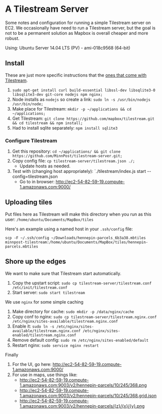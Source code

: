 # A Tilestream Server

Some notes and configuration for running a simple Tilestream server on EC2.  We occasionally have need to run a Tilestream server, but the goal is not to be a permanent solution as Mapbox is overall cheaper and more robust.

Using: Ubuntu Server 14.04 LTS (PV) - ami-018c9568 (64-bit)

## Install

These are just more specific instructions that the [ones that come with Tilestream](https://github.com/mapbox/tilestream/tree/master#installation-ubuntu-1004).

1. `sudo apt-get install curl build-essential libssl-dev libsqlite3-0 libsqlite3-dev git-core nodejs npm nginx;`
1. Node installs as `nodejs` so create a link: `sudo ln -s /usr/bin/nodejs /usr/bin/node;`
1. Make place for Tilestream: `mkdir -p ~/applications && cd ~/applications;`
1. Get Tilestream: `git clone https://github.com/mapbox/tilestream.git && cd tilestream && npm install;`
1. Had to install sqlite separately: `npm install sqlite3`

### Configure Tilestream

1. Get this repository: `cd ~/applications/ && git clone https://github.com/MinnPost/tilestream-server.git;`
1. Copy config file: `cp tilestream-server/tilestream.json ./;`
    * Update hosts as needed.
1. Test with (changing host appropriately): `./tilestream/index.js start --config=tilestream.json
    * Go to in browser: http://ec2-54-82-59-19.compute-1.amazonaws.com:9000/

## Uploading tiles

Put files here as Tilestream will make this directory when you run as this user: `/home/ubuntu/Documents/MapBox/tiles`

Here's an example using a named host in your `.ssh/config` file:

    scp -F ~/.ssh/config ~/Downloads/hennepin-parcels_6b3a38.mbtiles minnpost-tilestream:/home/ubuntu/Documents/MapBox/tiles/hennepin-parcels.mbtiles

## Shore up the edges

We want to make sure that Tilestream start automatically.

1. Copy the upstart script: `sudo cp tilestream-server/tilestream.conf /etc/init/tilestream.conf`
1. Start server: `sudo start tilestream`

We use `nginx` for some simple caching

1. Make directory for cache: `sudo mkdir -p /data/nginx/cache`
1. Copy conf to nginx: `sudo cp tilestream-server/tilestream.nginx.conf /etc/nginx/sites-available/tilestream.nginx.conf`
1. Enable it: `sudo ln -s /etc/nginx/sites-available/tilestream.nginx.conf /etc/nginx/sites-enabled/tilestream.nginx.conf`
1. Remove default config: `sudo rm /etc/nginx/sites-enabled/default`
1. Restart nginx: `sudo service nginx restart`

Finally

1. For the UI, go here: http://ec2-54-82-59-19.compute-1.amazonaws.com:9000/
2. For use in maps, use things like:
    * http://ec2-54-82-59-19.compute-1.amazonaws.com:9003/v2/hennepin-parcels/10/245/368.png
    * http://ec2-54-82-59-19.compute-1.amazonaws.com:9003/v2/hennepin-parcels/10/245/368.grid.json
    * http://ec2-54-82-59-19.compute-1.amazonaws.com:9003/v2/hennepin-parcels/{z}/{x}/{y}.png
